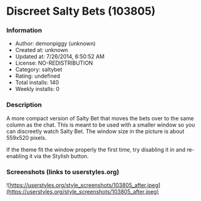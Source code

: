 # Discreet Salty Bets (103805)

### Information
- Author: demonpiggy (unknown)
- Created at: unknown
- Updated at: 7/26/2014, 6:50:52 AM
- License: NO-REDISTRIBUTION
- Category: saltybet
- Rating: undefined
- Total installs: 140
- Weekly installs: 0


### Description
A more compact version of Salty Bet that moves the bets over to the same column as the chat. This is meant to be used with a smaller window so you can discreetly watch Salty Bet. The window size in the picture is about 559x520 pixels.

If the theme fit the window properly the first time, try disabling it in and re-enabling it via the Stylish button.


### Screenshots (links to userstyles.org)
![https://userstyles.org/style_screenshots/103805_after.jpeg](https://userstyles.org/style_screenshots/103805_after.jpeg)


